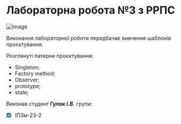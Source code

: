 # Лабораторна робота №3 з РРПС

![Image](https://media.ztu.edu.ua/wp-content/uploads/2020/02/Group-6-1-1536x465.png)

Виконання лабораторної роботи передбачає вивчення шаблонів проєктування.

Розглянуті патерни проєктування:

- Singleton;
- Factory method;
- Observer;
- prototype;
- state;

Виконав студент **_*Гулак І.В.*_** групи:

- [x] ІПЗм-23-2
